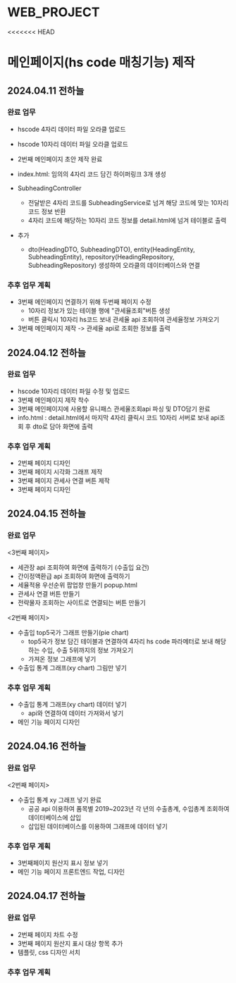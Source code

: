 # WEB_PROJECT
<<<<<<< HEAD
# 메인페이지(hs code 매칭기능) 제작

## 2024.04.11 전하늘
### 완료 업무
- hscode 4자리 데이터 파일 오라클 업로드 
- hscode 10자리 데이터 파일 오라클 업로드 
- 2번째 메인페이지 초안 제작 완료
- index.html: 임의의 4자리 코드 담긴 하이퍼링크 3개 생성
- SubheadingController
    - 전달받은 4자리 코드를 SubheadingService로 넘겨 해당 코드에 맞는 10자리 코드 정보 반환
    - 4자리 코드에 해당하는 10자리 코드 정보를 detail.html에 넘겨 테이블로 출력

- 추가
    - dto(HeadingDTO, SubheadingDTO), entity(HeadingEntity, SubheadingEntity), repository(HeadingRepository, SubheadingRepository) 생성하여 오라클의 데이터베이스와 연결

### 추후 업무 계획
- 3번째 메인페이지 연결하기 위해 두번째 페이지 수정
    - 10자리 정보가 있는 테이블 행에 "관세율조회"버튼 생성
    - 버튼 클릭시 10자리 hs코드 보내 관세율 api 조회하여 관세율정보 가져오기
- 3번째 메인페이지 제작 -> 관세율 api로 조회한 정보를 출력



## 2024.04.12 전하늘
### 완료 업무
- hscode 10자리 데이터 파일 수정 및 업로드
- 3번째 메인페이지 제작 착수
- 3번째 메인페이지에 사용할 유니패스 관세율조회api 파싱 및 DTO담기 완료
- info.html : detail.html에서 마지막 4자리 클릭시 코드 10자리 서버로 보내 api조회 후 dto로 담아 화면에 출력

### 추후 업무 계획
- 2번째 페이지 디자인
- 3번째 페이지 시각화 그래프 제작
- 3번째 페이지 관세사 연결 버튼 제작
- 3번째 페이지 디자인 



## 2024.04.15 전하늘
### 완료 업무
<3번째 페이지>
- 세관장 api 조회하여 화면에 출력하기 (수출입 요건)
- 간이정액환급 api 조회하여 화면에 출력하기
- 세율적용 우선순위 팝업창 만들기 popup.html
- 관세사 연결 버튼 만들기
- 전략물자 조회하는 사이트로 연결되는 버튼 만들기

<2번째 페이지>
- 수출입 top5국가 그래프 만들기(pie chart)
    - top5국가 정보 담긴 테이블과 연결하여 4자리 hs code 파라메터로 보내 해당하는 수입, 수출 5위까지의 정보 가져오기
    - 가져온 정보 그래프에 넣기
- 수출입 통계 그래프(xy chart) 그림만 넣기

### 추후 업무 계획
- 수출입 통계 그래프(xy chart) 데이터 넣기
    - api와 연결하여 데이터 가져와서 넣기
- 메인 기능 페이지 디자인



## 2024.04.16 전하늘
### 완료 업무
<2번째 페이지>
- 수출입 통계 xy 그래프 넣기 완료
    - 공공 api 이용하여 품목별 2019~2023년 각 년의 수출총계, 수입총계 조회하여 데이터베이스에 삽입
     - 삽입된 데이터베이스를 이용하여 그래프에 데이터 넣기

### 추후 업무 계획
- 3번째페이지 원산지 표시 정보 넣기
- 메인 기능 페이지 프론트엔드 작업, 디자인



## 2024.04.17 전하늘
### 완료 업무
- 2번째 페이지 차트 수정
- 3번째 페이지 원산지 표시 대상 항목 추가
- 템플릿, css 디자인 서치

### 추후 업무 계획
